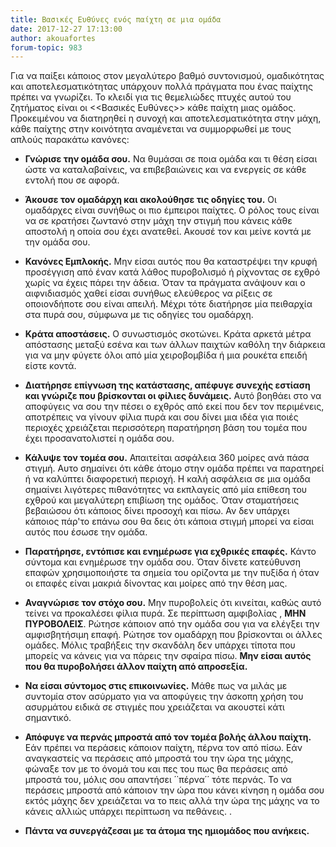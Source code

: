 ```yaml
---
title: Βασικές Ευθύνες ενός παίχτη σε μια ομάδα
date: 2017-12-27 17:13:00
author: akouafortes
forum-topic: 983
---
```


Για να παίξει κάποιος στον μεγαλύτερο βαθμό συντονισμού, ομαδικότητας και αποτελεσματικότητας υπάρχουν πολλά πράγματα που ένας παίχτης πρέπει να γνωρίζει.
Το κλειδί για τις θεμελιώδες πτυχές αυτού του ζητήματος είναι οι <<Βασικές Ευθύνες>> κάθε παίχτη μιας ομάδος. Προκειμένου να διατηρηθεί η συνοχή και αποτελεσματικότητα στην μάχη, κάθε παίχτης στην κοινότητα αναμένεται να συμμορφωθεί με τους απλούς παρακάτω κανόνες:

*	 **Γνώρισε την ομάδα σου.**  Να θυμάσαι σε ποια ομάδα και τι θέση είσαι ώστε να καταλαβαίνεις, να επιβεβαιώνεις και να ενεργείς σε κάθε εντολή που σε αφορά.

*	**Άκουσε τον ομαδάρχη και ακολούθησε τις οδηγίες του.** Οι ομαδάρχες είναι συνήθως οι πιο έμπειροι παίχτες. Ο ρόλος τους είναι να σε κρατήσει ζωντανό στην μάχη την στιγμή που κάνεις κάθε αποστολή η οποία σου έχει ανατεθεί. Ακουσέ τον και μείνε κοντά με την ομάδα σου.

*	**Κανόνες Εμπλοκής.** Μην είσαι αυτός που θα καταστρέψει την κρυφή προσέγγιση από έναν κατά λάθος πυροβολισμό ή ρίχνοντας σε εχθρό χωρίς να έχεις πάρει την άδεια. Όταν τα πράγματα ανάψουν και ο αιφνιδιασμός χαθεί είσαι συνήθως ελεύθερος να ρίξεις σε οποιονδήποτε σου είναι απειλή. Μέχρι τότε διατήρησε μία πειθαρχία στα πυρά σου, σύμφωνα με τις οδηγίες του ομαδάρχη.

*	**Κράτα αποστάσεις.**
Ο συνωστισμός σκοτώνει. Κράτα αρκετά μέτρα απόστασης μεταξύ εσένα και των άλλων παιχτών καθόλη την διάρκεια για να μην φύγετε όλοι από μία χειροβομβίδα ή μια ρουκέτα επειδή είστε κοντά.

*	**Διατήρησε επίγνωση της κατάστασης, απέφυγε συνεχής εστίαση και γνώριζε που βρίσκονται οι φίλιες δυνάμεις.**
 Αυτό βοηθάει στο να αποφύγεις να σου την πέσει ο εχθρός από εκεί που δεν τον περιμένεις, αποτρέπεις να γίνουν φίλια πυρά και σου δίνει μια ιδέα για ποιές περιοχές χρειάζεται περισσότερη παρατήρηση βάση του τομέα που έχει προσανατολιστεί η ομάδα σου.

*	**Κάλυψε τον τομέα σου.**
Απαιτείται ασφάλεια 360 μοίρες ανά πάσα στιγμή. Αυτο σημαίνει ότι κάθε άτομο στην ομάδα πρέπει να παρατηρεί ή να καλύπτει διαφορετική περιοχή. Η καλή ασφάλεια σε μια ομάδα σημαίνει λιγότερες πιθανότητες να εκπλαγείς από μία επίθεση του εχθρού και μεγαλύτερη επιβίωση της ομάδος. Όταν σταματήσεις βεβαιώσου ότι κάποιος δίνει προσοχή και πίσω. Αν δεν υπάρχει κάποιος πάρ'το επάνω σου θα δεις ότι κάποια στιγμή μπορεί να είσαι αυτός που έσωσε την ομάδα.

*	**Παρατήρησε, εντόπισε και ενημέρωσε για εχθρικές επαφές.**
Κάντο σύντομα και ενημέρωσε την ομάδα σου. Όταν δίνετε κατεύθυνση επαφών χρησιμοποιήστε τα σημεία του ορίζοντα με την πυξίδα ή όταν οι επαφές είναι μακριά δίνοντας και μοίρες από την θέση μας.

*	**Αναγνώρισε τον στόχο σου.**
Μην πυροβολείς ότι κινείται, καθώς αυτό τείνει να προκαλέσει φίλια πυρά. Σε περίπτωση αμφιβολίας , **ΜΗΝ ΠΥΡΟΒΟΛΕΙΣ**. Ρώτησε κάποιον από την ομάδα σου για να ελέγξει την αμφισβητήσιμη επαφή. Ρώτησε τον ομαδάρχη που βρίσκονται οι άλλες ομάδες. Μόλις τραβήξεις την σκανδάλη δεν υπάρχει τίποτα που μπορείς να κάνεις για να πάρεις την σφαίρα πίσω. **Μην είσαι αυτός που θα πυροβολήσει άλλον παίχτη από απροσεξία.**

*	**Να είσαι σύντομος στις επικοινωνίες.**
Μάθε πως να μιλάς με συντομία στον ασύρματο για να αποφύγεις την άσκοπη χρήση του ασυρμάτου ειδικά σε στιγμές που χρειάζεται να ακουστεί κάτι σημαντικό.

*	 **Απόφυγε να περνάς μπροστά από τον τομέα βολής άλλου παίχτη.**
Εάν πρέπει να περάσεις κάποιον παίχτη, πέρνα τον από πίσω. Εάν αναγκαστείς να περάσεις από μπροστά του την ώρα της μάχης, φώναξε τον με το όνομά του και πες του πως θα περάσεις από μπροστά του, μόλις σου απαντήσει ΄΄πέρνα΄΄ τότε περνάς. Το να περάσεις μπροστά από κάποιον την ώρα που κάνει κίνηση η ομάδα σου εκτός μάχης δεν χρειάζεται να το πεις αλλά την ώρα της μάχης να το κάνεις αλλιώς υπάρχει περίπτωση να πεθάνεις.
.
*	**Πάντα να συνεργάζεσαι με τα άτομα της ημιομάδος που ανήκεις.**
